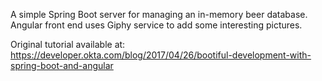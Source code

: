  A simple Spring Boot server for managing an in-memory beer database.  Angular
 front end uses Giphy service to add some interesting pictures.
 
 Original tutorial available at:  https://developer.okta.com/blog/2017/04/26/bootiful-development-with-spring-boot-and-angular
